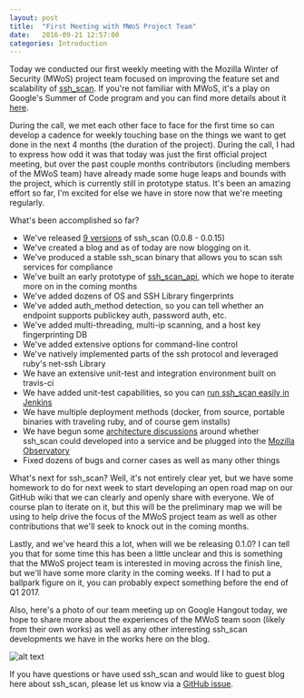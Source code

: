 ```yaml
---
layout: post
title:  "First Meeting with MWoS Project Team"
date:   2016-09-21 12:57:00
categories: Introduction
---
```


Today we conducted our first weekly meeting with the Mozilla Winter of Security (MWoS) project team focused on improving the feature set and scalability of [ssh_scan](https://github.com/mozilla/ssh_scan).  If you're not familiar with MWoS, it's a play on Google's Summer of Code program and you can find more details about it [here](https://wiki.mozilla.org/Security/Automation/Winter_Of_Security_2016).

During the call, we met each other face to face for the first time so can develop a cadence for weekly touching base on the things we want to get done in the next 4 months (the duration of the project).  During the call, I had to express how odd it was that today was just the first official project meeting, but over the past couple months contributors (including members of the MWoS team) have already made some huge leaps and bounds with the project, which is currently still in prototype status.  It's been an amazing effort so far, I'm excited for else we have in store now that we're meeting regularly.

What's been accomplished so far?

- We've released [9 versions](https://github.com/mozilla/ssh_scan/releases) of ssh_scan (0.0.8 - 0.0.15)
- We've created a blog and as of today are now blogging on it.
- We've produced a stable ssh_scan binary that allows you to scan ssh services for compliance
- We've built an early prototype of [ssh_scan_api](https://github.com/mozilla/ssh_scan/wiki/ssh_scan-Web-API), which we hope to iterate more on in the coming months
- We've added dozens of OS and SSH Library fingerprints
- We've added auth_method detection, so you can tell whether an endpoint supports publickey auth, password auth, etc.
- We've added multi-threading, multi-ip scanning, and a host key fingerprinting DB
- We've added extensive options for command-line control
- We've natively implemented parts of the ssh protocol and leveraged ruby's net-ssh Library
- We have an extensive unit-test and integration environment built on travis-ci
- We have added unit-test capabilities, so you can [run ssh_scan easily in Jenkins](https://github.com/mozilla/ssh_scan/issues/38)
- We have multiple deployment methods (docker, from source, portable binaries with traveling ruby, and of course gem installs)
- We have begun some [architecture discussions](https://github.com/mozilla/ssh_scan/issues/228) around whether ssh_scan could developed into a service and be plugged into the [Mozilla Observatory](https://observatory.mozilla.org/)
- Fixed dozens of bugs and corner cases as well as many other things

What's next for ssh_scan? Well, it's not entirely clear yet, but we have some homework to do for next week to start developing an open road map on our GitHub wiki that we can clearly and openly share with everyone.  We of course plan to iterate on it, but this will be the preliminary map we will be using to help drive the focus of the MWoS project team as well as other contributions that we'll seek to knock out in the coming months.

Lastly, and we've heard this a lot, when will we be releasing 0.1.0?  I can tell you that for some time this has been a little unclear and this is something that the MWoS project team is interested in moving across the finish line, but we'll have some more clarity in the coming weeks.  If I had to put a ballpark figure on it, you can probably expect something before the end of Q1 2017.

Also, here's a photo of our team meeting up on Google Hangout today, we hope to share more about the experiences of the MWoS team soon (likely from their own works) as well as any other interesting ssh_scan developments we have in the works here on the blog.

![alt text](https://github.com/mozilla/ssh_scan/raw/gh-pages/_images/mwos_first_meeting.png "First team meeting")

If you have questions or have used ssh_scan and would like to guest blog here about ssh_scan, please let us know via a [GitHub issue](https://github.com/mozilla/ssh_scan/issues/new).
